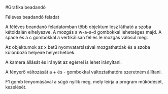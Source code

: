 #Grafika beadandó

Féléves beadandó feladat

A féléves beandanó feladatomban több objektum lesz látható a szoba kétoldalán elhelyezve. A mozgás a w-a-s-d gombokkal lehetséges majd. A space és a c gombokkal a vertikálisan fel és le mozgás valósul meg.

Az objektumok az x betű nyomvatartásával mozgathatóak és a szoba különböző helyeire helyezhetőek.

A kamera állását és irányát az egérrel is lehet irányítani.

A fényerő változását a + és - gombokkal változtathatóra szeretném állítani.

F1 gomb lenyomásával a súgó nyílik meg, mely leírja a program működését, kezelését.
